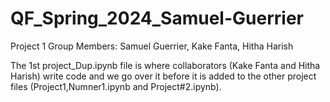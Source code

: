 # QF_Spring_2024_Samuel-Guerrier

Project 1 Group Members: Samuel Guerrier, Kake Fanta, Hitha Harish

The 1st project_Dup.ipynb file is where collaborators (Kake Fanta and Hitha Harish) write code and we go over it before it is added to the other project files (Project1,Numner1.ipynb and Project#2.ipynb).